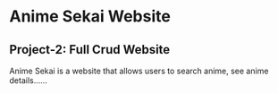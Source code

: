 # Anime Sekai Website

## Project-2: Full Crud Website

Anime Sekai is a website that allows users to search anime, see anime details......